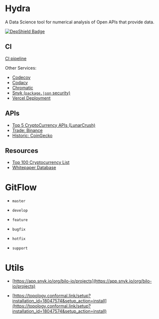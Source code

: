 # Hydra

A Data Science tool for numerical analysis of Open APIs that provide data.

[![DepShield Badge](https://depshield.sonatype.org/badges/bilo-io/hydra/depshield.svg)](https://depshield.github.io)

## CI

[CI pipeline](https://github.com/bilo-io/hydra/actions/workflows/CI.yml)

Other Services:

- [Codecov](https://app.codecov.io/gh/bilo-io/hydra)
- [Codacy](https://app.codacy.com/gh/bilo-io/hydra/dashboard)
- [Chromatic](https://www.chromatic.com/builds?appId=60e4baad0268f0003b338149&branch=feature%2Fci-testing)
- [Snyk (`package.json` security)](https://app.snyk.io/org/bilo-io/project/5a81d38a-9470-4a4d-8534-c7b091589784)
- [Vercel Deployment](https://hydra.vercel.app/)

## APIs

- [Top 5 CryptoCurrency APIs (LunarCrush)](https://towardsdatascience.com/top-5-best-cryptocurrency-apis-for-developers-32475d2eb749)
- [Trade: Binance](https://www.binance.com/en/support/faq/c-6)
- [Historic: CoinGecko](https://www.coingecko.com/api/documentations/v3#/)

## Resources

- [Top 100 Cryptocurrency List](https://coinnws.com/cryptocurrency-list/)
- [Whitepaper Database](https://coinnws.com/whitepaper-database/)

# GitFlow

- `master`
- `develop`

- `feature`
- `bugfix`
- `hotfix`
- `support`

# Utils

- [https://app.snyk.io/org/bilo-io/projects](https://app.snyk.io/org/bilo-io/projects)

- [https://topology.conformal.link/setup?installation_id=18047574&setup_action=install](https://topology.conformal.link/setup?installation_id=18047574&setup_action=install)
